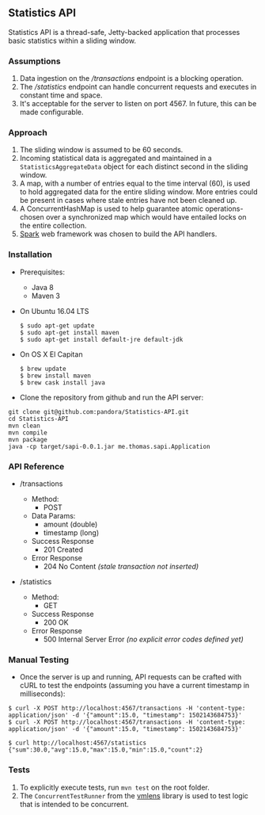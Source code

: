 ## Statistics API

Statistics API is a thread-safe, Jetty-backed application that processes basic statistics within a sliding window.

### Assumptions
1. Data ingestion on the _/transactions_ endpoint is a blocking operation.
2. The _/statistics_ endpoint can handle concurrent requests and executes in constant time and space.
3. It's acceptable for the server to listen on port 4567. In future, this can be made configurable.

### Approach
1. The sliding window is assumed to be 60 seconds.
2. Incoming statistical data is aggregated and maintained in a `StatisticsAggregateData` object for each distinct second in the sliding window.
3. A map, with a number of entries equal to the time interval (60), is used to hold aggregated data for the entire sliding window. More entries could be present in cases where stale entries have not been cleaned up.
4. A ConcurrentHashMap is used to help guarantee atomic operations- chosen over a synchronized map which would have entailed locks on the entire collection.
5. [Spark](http://sparkjava.com/) web framework was chosen to build the API handlers.

### Installation
* Prerequisites:
    + Java 8
    + Maven 3
    
    
* On Ubuntu 16.04 LTS

    ~~~
    $ sudo apt-get update
    $ sudo apt-get install maven
    $ sudo apt-get install default-jre default-jdk 
    ~~~

* On OS X El Capitan

    ~~~
    $ brew update
    $ brew install maven
    $ brew cask install java
    ~~~
    
* Clone the repository from github and run the API server:

~~~
git clone git@github.com:pandora/Statistics-API.git
cd Statistics-API
mvn clean
mvn compile
mvn package
java -cp target/sapi-0.0.1.jar me.thomas.sapi.Application
~~~

### API Reference
* /transactions
    * Method:
        + POST
    * Data Params: 
        + amount (double)
        + timestamp (long)
    * Success Response
        + 201 Created
    * Error Response
        + 204 No Content _(stale transaction not inserted)_


* /statistics
    * Method:
        + GET
    * Success Response
        + 200 OK
    * Error Response
        + 500 Internal Server Error _(no explicit error codes defined yet)_

### Manual Testing
* Once the server is up and running, API requests can be crafted with cURL to test the endpoints (assuming you have a current timestamp in milliseconds):

~~~
$ curl -X POST http://localhost:4567/transactions -H 'content-type: application/json' -d '{"amount":15.0, "timestamp": 1502143684753}'
$ curl -X POST http://localhost:4567/transactions -H 'content-type: application/json' -d '{"amount":15.0, "timestamp": 1502143684753}'

$ curl http://localhost:4567/statistics
{"sum":30.0,"avg":15.0,"max":15.0,"min":15.0,"count":2}
~~~

### Tests
1. To explicitly execute tests, run `mvn test` on the root folder.
2. The `ConcurrentTestRunner` from the [vmlens](https://mvnrepository.com/artifact/com.vmlens/concurrent-junit) library is used to test logic that is intended to be concurrent.
